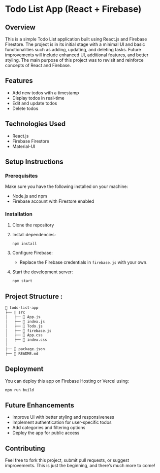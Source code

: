 # Todo List App (React + Firebase)

## Overview
This is a simple Todo List application built using React.js and Firebase Firestore. The project is in its initial stage with a minimal UI and basic functionalities such as adding, updating, and deleting tasks. Future improvements will include enhanced UI, additional features, and better styling. The main purpose of this project was to revisit and reinforce concepts of React and Firebase.

## Features
- Add new todos with a timestamp
- Display todos in real-time
- Edit and update todos
- Delete todos

## Technologies Used
- React.js
- Firebase Firestore
- Material-UI

## Setup Instructions

### Prerequisites
Make sure you have the following installed on your machine:
- Node.js and npm
- Firebase account with Firestore enabled

### Installation
1. Clone the repository
  
2. Install dependencies:
   ```sh
   npm install
   ```
3. Configure Firebase:
   - Replace the Firebase credentials in `firebase.js` with your own.
   
4. Start the development server:
   ```sh
   npm start
   ```
## Project Structure :
```sh
📂 todo-list-app
├── 📂 src
│   ├── 📄 App.js
│   ├── 📄 index.js
│   ├── 📄 Todo.js
│   ├── 📄 firebase.js
│   ├── 📜 App.css
│   ├── 📜 index.css
│
├── 📄 package.json
├── 📄 README.md

```

## Deployment

You can deploy this app on Firebase Hosting or Vercel using:
```sh
npm run build
```

## Future Enhancements
- Improve UI with better styling and responsiveness
- Implement authentication for user-specific todos
- Add categories and filtering options
- Deploy the app for public access

## Contributing
Feel free to fork this project, submit pull requests, or suggest improvements. This is just the beginning, and there’s much more to come!



